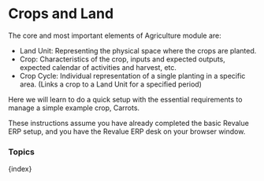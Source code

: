 # Crops and Land

The core and most important elements of Agriculture module are:

* Land Unit: Representing the physical space where the crops are planted.
* Crop: Characteristics of the crop, inputs and expected outputs, expected calendar of activities and harvest, etc.
* Crop Cycle: Individual representation of a single planting in a specific area. (Links a crop to a Land Unit for a specified period)

Here we will learn to do a quick setup with the essential requirements to manage a simple example crop, Carrots.

 These instructions assume you have already completed the basic Revalue ERP setup, and you have the Revalue ERP desk on your browser window.

### Topics

{index}
